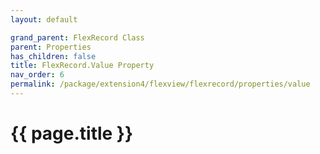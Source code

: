 ```yaml
---
layout: default

grand_parent: FlexRecord Class
parent: Properties
has_children: false
title: FlexRecord.Value Property
nav_order: 6
permalink: /package/extension4/flexview/flexrecord/properties/value
---
```

# {{ page.title }}